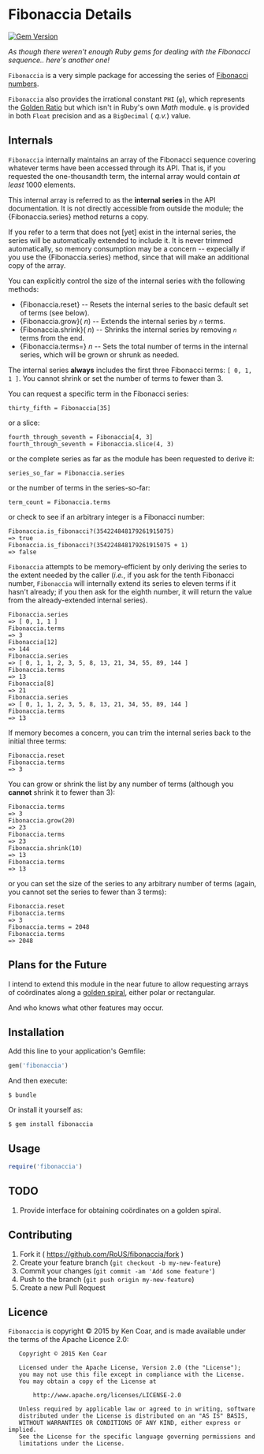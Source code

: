 # Fibonaccia Details

[![Gem Version](https://badge.fury.io/rb/fibonaccia.svg)](http://badge.fury.io/rb/fibonaccia)

*As though there weren't enough Ruby gems for dealing with the
Fibonacci sequence.. here's another one!*

`Fibonaccia` is a very simple package for accessing the series of
[Fibonacci numbers](https://en.wikipedia.org/wiki/Fibonacci_number).

`Fibonaccia` also provides the irrational constant `PHI` (`φ`), which
represents the [Golden Ratio](https://en.wikipedia.org/wiki/Golden_ratio)
but which isn't in Ruby's own *Math* module.  `φ` is provided in both `Float`
precision and as a `BigDecimal` ( *q.v.*) value.

## Internals

`Fibonaccia` internally maintains an array of the Fibonacci sequence
covering whatever terms have been accessed through its API.  That is,
if you requested the one-thousandth term, the internal array would
contain *at least* 1000 elements.

This internal array is referred to as the **internal series** in the
API documentation.  It is not directly accessible from outside the
module; the {Fibonaccia.series} method returns a copy.

If you refer to a term that does not [yet] exist in the internal
series, the series will be automatically extended to include it.  It
is never trimmed automatically, so memory consumption may be a concern
-- expecially if you use the {Fibonaccia.series} method, since that
will make an additional copy of the array.

You can explicitly control the size of the internal series with the following methods:

* {Fibonaccia.reset}
  -- Resets the internal series to the basic default set of terms (see below).
* {Fibonaccia.grow}( *n*)
  -- Extends the internal series by *`n`* terms.
* {Fibonaccia.shrink}( *n*)
  -- Shrinks the internal series by removing *`n`* terms from the end.
* {Fibonaccia.terms=} *n*
  -- Sets the total number of terms in the internal series, which will
     be grown or shrunk as needed.

The internal series **always** includes the first three Fibonacci terms:
`[ 0, 1, 1 ]`.  You cannot shrink or set the number of terms to fewer than
3.

You can request a specific term in the Fibonacci series:

    thirty_fifth = Fibonaccia[35]

or a slice:

    fourth_through_seventh = Fibonaccia[4, 3]
    fourth_through_seventh = Fibonaccia.slice(4, 3)

or the complete series as far as the module has been requested to
derive it:

    series_so_far = Fibonaccia.series

or the number of terms in the series-so-far:

    term_count = Fibonaccia.terms

or check to see if an arbitrary integer is a Fibonacci number:

    Fibonaccia.is_fibonacci?(354224848179261915075)
    => true
    Fibonaccia.is_fibonacci?(354224848179261915075 + 1)
    => false

`Fibonaccia` attempts to be memory-efficient by only deriving the
series to the extent needed by the caller (*i.e.*, if you ask for the
tenth Fibonacci number, `Fibonaccia` will internally extend its series
to eleven terms if it hasn't already; if you then ask for the eighth
number, it will return the value from the already-extended internal
series).

    Fibonaccia.series
    => [ 0, 1, 1 ]
    Fibonaccia.terms
    => 3
    Fibonaccia[12]
    => 144
    Fibonaccia.series
    => [ 0, 1, 1, 2, 3, 5, 8, 13, 21, 34, 55, 89, 144 ]
    Fibonaccia.terms
    => 13
    Fibonaccia[8]
    => 21
    Fibonaccia.series
    => [ 0, 1, 1, 2, 3, 5, 8, 13, 21, 34, 55, 89, 144 ]
    Fibonaccia.terms
    => 13

If memory becomes a concern, you can trim the internal series back to
the initial three terms:

    Fibonaccia.reset
    Fibonaccia.terms
    => 3

You can grow or shrink the list by any number of terms (although you
**cannot** shrink it to fewer than 3):

    Fibonaccia.terms
    => 3
    Fibonaccia.grow(20)
    => 23
    Fibonaccia.terms
    => 23
    Fibonaccia.shrink(10)
    => 13
    Fibonaccia.terms
    => 13

or you can set the size of the series to any arbitrary number of terms
(again, you cannot set the series to fewer than 3 terms):

    Fibonaccia.reset
    Fibonaccia.terms
    => 3
    Fibonaccia.terms = 2048
    Fibonaccia.terms
    => 2048

## Plans for the Future

I intend to extend this module in the near future to allow requesting
arrays of coördinates along a
[golden spiral](https://en.wikipedia.org/wiki/Golden_spiral), either polar or
rectangular.

And who knows what other features may occur.

## Installation

Add this line to your application's Gemfile:

```ruby
gem('fibonaccia')
```

And then execute:

    $ bundle

Or install it yourself as:

    $ gem install fibonaccia

## Usage

```ruby
require('fibonaccia')

```

## TODO

1. Provide interface for obtaining coördinates on a golden spiral.

## Contributing

1. Fork it ( https://github.com/RoUS/fibonaccia/fork )
2. Create your feature branch (`git checkout -b my-new-feature`)
3. Commit your changes (`git commit -am 'Add some feature'`)
4. Push to the branch (`git push origin my-new-feature`)
5. Create a new Pull Request

## Licence

`Fibonaccia` is copyright © 2015 by Ken Coar, and is made available
under the terms of the Apache Licence 2.0:

```
   Copyright © 2015 Ken Coar

   Licensed under the Apache License, Version 2.0 (the "License");
   you may not use this file except in compliance with the License.
   You may obtain a copy of the License at

       http://www.apache.org/licenses/LICENSE-2.0

   Unless required by applicable law or agreed to in writing, software
   distributed under the License is distributed on an "AS IS" BASIS,
   WITHOUT WARRANTIES OR CONDITIONS OF ANY KIND, either express or implied.
   See the License for the specific language governing permissions and
   limitations under the License.
```
